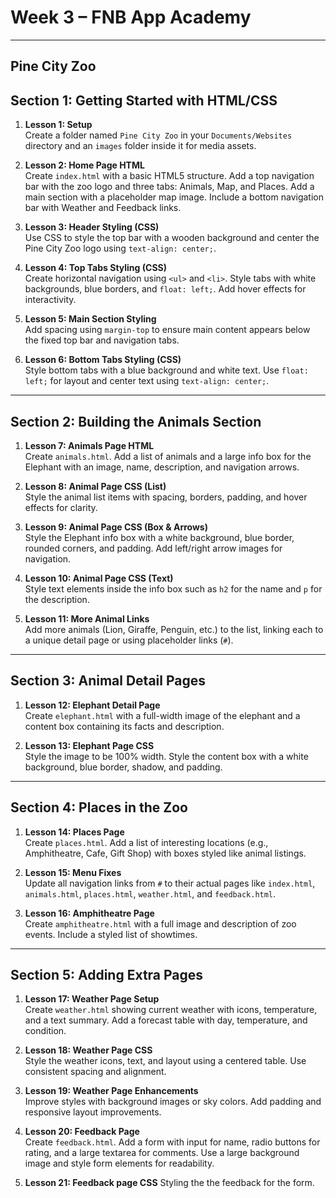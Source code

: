 # Week 3 – FNB App Academy
--------------------------

## Pine City Zoo

## Section 1: Getting Started with HTML/CSS

1. **Lesson 1: Setup**  
   Create a folder named `Pine City Zoo` in your `Documents/Websites` directory and an `images` folder inside it for media assets.

2. **Lesson 2: Home Page HTML**  
   Create `index.html` with a basic HTML5 structure. Add a top navigation bar with the zoo logo and three tabs: Animals, Map, and Places. Add a main section with a placeholder map image. Include a bottom navigation bar with Weather and Feedback links.

3. **Lesson 3: Header Styling (CSS)**  
   Use CSS to style the top bar with a wooden background and center the Pine City Zoo logo using `text-align: center;`.

4. **Lesson 4: Top Tabs Styling (CSS)**  
   Create horizontal navigation using `<ul>` and `<li>`. Style tabs with white backgrounds, blue borders, and `float: left;`. Add hover effects for interactivity.

5. **Lesson 5: Main Section Styling**  
   Add spacing using `margin-top` to ensure main content appears below the fixed top bar and navigation tabs.

6. **Lesson 6: Bottom Tabs Styling (CSS)**  
   Style bottom tabs with a blue background and white text. Use `float: left;` for layout and center text using `text-align: center;`.

---

## Section 2: Building the Animals Section

1. **Lesson 7: Animals Page HTML**  
   Create `animals.html`. Add a list of animals and a large info box for the Elephant with an image, name, description, and navigation arrows.

2. **Lesson 8: Animal Page CSS (List)**  
   Style the animal list items with spacing, borders, padding, and hover effects for clarity.

3. **Lesson 9: Animal Page CSS (Box & Arrows)**  
   Style the Elephant info box with a white background, blue border, rounded corners, and padding. Add left/right arrow images for navigation.

4. **Lesson 10: Animal Page CSS (Text)**  
   Style text elements inside the info box such as `h2` for the name and `p` for the description.

5. **Lesson 11: More Animal Links**  
   Add more animals (Lion, Giraffe, Penguin, etc.) to the list, linking each to a unique detail page or using placeholder links (`#`).

---

## Section 3: Animal Detail Pages

1. **Lesson 12: Elephant Detail Page**  
   Create `elephant.html` with a full-width image of the elephant and a content box containing its facts and description.

2. **Lesson 13: Elephant Page CSS**  
   Style the image to be 100% width. Style the content box with a white background, blue border, shadow, and padding.

---

## Section 4: Places in the Zoo

1. **Lesson 14: Places Page**  
   Create `places.html`. Add a list of interesting locations (e.g., Amphitheatre, Cafe, Gift Shop) with boxes styled like animal listings.

2. **Lesson 15: Menu Fixes**  
   Update all navigation links from `#` to their actual pages like `index.html`, `animals.html`, `places.html`, `weather.html`, and `feedback.html`.

3. **Lesson 16: Amphitheatre Page**  
   Create `amphitheatre.html` with a full image and description of zoo events. Include a styled list of showtimes.

---

## Section 5: Adding Extra Pages

1. **Lesson 17: Weather Page Setup**  
   Create `weather.html` showing current weather with icons, temperature, and a text summary. Add a forecast table with day, temperature, and condition.

2. **Lesson 18: Weather Page CSS**  
   Style the weather icons, text, and layout using a centered table. Use consistent spacing and alignment.

3. **Lesson 19: Weather Page Enhancements**  
   Improve styles with background images or sky colors. Add padding and responsive layout improvements.

4. **Lesson 20: Feedback Page**  
   Create `feedback.html`. Add a form with input for name, radio buttons for rating, and a large textarea for comments. Use a large background image and style form elements for readability.

5. **Lesson 21: Feedback page CSS**
   Styling the the feedback for the form.
